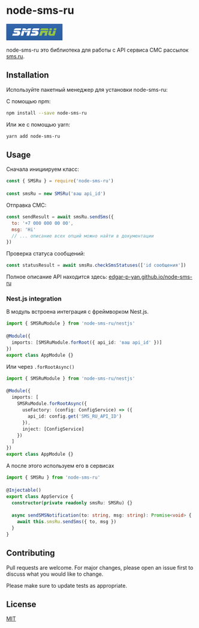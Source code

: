 # node-sms-ru

![sms.ru logo](https://raw.githubusercontent.com/Edgar-P-yan/node-sms-ru/master/assets/logo.png)

node-sms-ru это библиотека для работы с API сервиса СМС рассылок [sms.ru](https://sms.ru).

## Installation

Используйте пакетный менеджер для установки node-sms-ru:

С помощью npm:

```bash
npm install --save node-sms-ru
```

Или же с помощью yarn:

```bash
yarn add node-sms-ru
```

## Usage

Сначала инициируем класс:

```js
const { SMSRu } = require('node-sms-ru')

const smsRu = new SMSRu('ваш api_id')
```

Отправка СМС:

```js
const sendResult = await smsRu.sendSms({
  to: '+7 000 000 00 00',
  msg: 'Hi'
  // ... описание всех опций можно найти в документации
})
```

Проверка статуса сообщений:

```js
const statusResult = await smsRu.checkSmsStatuses(['id сообщения'])
```

Полное описание API находится здесь: [edgar-p-yan.github.io/node-sms-ru](https://edgar-p-yan.github.io/node-sms-ru/)

### Nest.js integration

В модуль встроена интеграция с фреймворком Nest.js.

```ts
import { SMSRuModule } from 'node-sms-ru/nestjs'

@Module({
  imports: [SMSRuModule.forRoot({ api_id: 'ваш api_id' })]
})
export class AppModule {}
```

Или через `.forRootAsync()`

```ts
import { SMSRuModule } from 'node-sms-ru/nestjs'

@Module({
  imports: [
    SMSRuModule.forRootAsync({
      useFactory: (config: ConfigService) => ({
        api_id: config.get('SMS_RU_API_ID')
      }),
      inject: [ConfigService]
    })
  ]
})
export class AppModule {}
```

А после этого используем его в сервисах

```ts
import { SMSRu } from 'node-sms-ru'

@Injectable()
export class AppService {
  constructor(private readonly smsRu: SMSRu) {}

  async sendSMSNotification(to: string, msg: string): Promise<void> {
    await this.smsRu.sendSms({ to, msg })
  }
}
```

## Contributing

Pull requests are welcome. For major changes, please open an issue first to discuss what you would like to change.

Please make sure to update tests as appropriate.

## License

[MIT](https://choosealicense.com/licenses/mit/)
